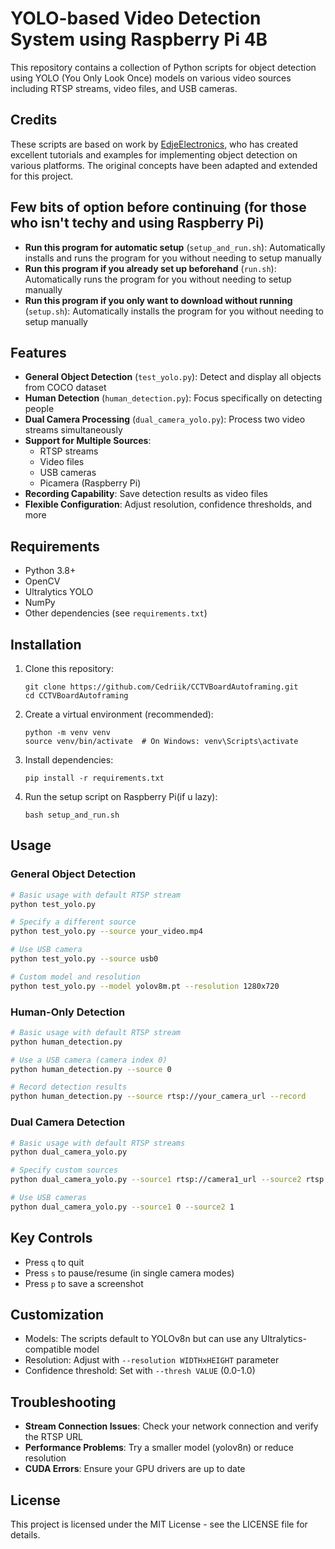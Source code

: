 # YOLO-based Video Detection System using Raspberry Pi 4B

This repository contains a collection of Python scripts for object detection using YOLO (You Only Look Once) models on various video sources including RTSP streams, video files, and USB cameras.

## Credits

These scripts are based on work by [EdjeElectronics](https://github.com/EdjeElectronics), who has created excellent tutorials and examples for implementing object detection on various platforms. The original concepts have been adapted and extended for this project.

## Few bits of option before continuing (for those who isn't techy and using Raspberry Pi)
- **Run this program for automatic setup** (`setup_and_run.sh`): Automatically installs and runs the program for you without needing to setup manually
- **Run this program if you already set up beforehand** (`run.sh`): Automatically runs the program for you without needing to setup manually
- **Run this program if you only want to download without running** (`setup.sh`): Automatically installs the program for you without needing to setup manually
## Features

- **General Object Detection** (`test_yolo.py`): Detect and display all objects from COCO dataset
- **Human Detection** (`human_detection.py`): Focus specifically on detecting people
- **Dual Camera Processing** (`dual_camera_yolo.py`): Process two video streams simultaneously
- **Support for Multiple Sources**:
  - RTSP streams
  - Video files
  - USB cameras
  - Picamera (Raspberry Pi)
- **Recording Capability**: Save detection results as video files
- **Flexible Configuration**: Adjust resolution, confidence thresholds, and more

## Requirements

- Python 3.8+
- OpenCV
- Ultralytics YOLO
- NumPy
- Other dependencies (see `requirements.txt`)

## Installation

1. Clone this repository:
   ```
   git clone https://github.com/Cedriik/CCTVBoardAutoframing.git
   cd CCTVBoardAutoframing
   ```

2. Create a virtual environment (recommended):
   ```
   python -m venv venv
   source venv/bin/activate  # On Windows: venv\Scripts\activate
   ```

3. Install dependencies:
   ```
   pip install -r requirements.txt
   ```

4. Run the setup script on Raspberry Pi(if u lazy):
   ```
   bash setup_and_run.sh
   ```

## Usage

### General Object Detection

```bash
# Basic usage with default RTSP stream
python test_yolo.py

# Specify a different source
python test_yolo.py --source your_video.mp4

# Use USB camera
python test_yolo.py --source usb0

# Custom model and resolution
python test_yolo.py --model yolov8m.pt --resolution 1280x720
```

### Human-Only Detection

```bash
# Basic usage with default RTSP stream
python human_detection.py

# Use a USB camera (camera index 0)
python human_detection.py --source 0

# Record detection results
python human_detection.py --source rtsp://your_camera_url --record
```

### Dual Camera Detection

```bash
# Basic usage with default RTSP streams
python dual_camera_yolo.py

# Specify custom sources
python dual_camera_yolo.py --source1 rtsp://camera1_url --source2 rtsp://camera2_url

# Use USB cameras
python dual_camera_yolo.py --source1 0 --source2 1
```

## Key Controls

- Press `q` to quit
- Press `s` to pause/resume (in single camera modes)
- Press `p` to save a screenshot

## Customization

- Models: The scripts default to YOLOv8n but can use any Ultralytics-compatible model
- Resolution: Adjust with `--resolution WIDTHxHEIGHT` parameter
- Confidence threshold: Set with `--thresh VALUE` (0.0-1.0)

## Troubleshooting

- **Stream Connection Issues**: Check your network connection and verify the RTSP URL
- **Performance Problems**: Try a smaller model (yolov8n) or reduce resolution
- **CUDA Errors**: Ensure your GPU drivers are up to date

## License

This project is licensed under the MIT License - see the LICENSE file for details. 
